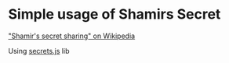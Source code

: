# Simple usage of Shamirs Secret

["Shamir's secret sharing" on Wikipedia](https://en.wikipedia.org/wiki/Shamir%27s_secret_sharing)

Using [secrets.js](https://github.com/amper5and/secrets.js/) lib
